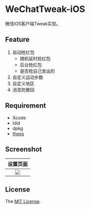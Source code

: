 # WeChatTweak-iOS

微信iOS客户端Tweak实现。

## Feature

1. 自动抢红包
   - 随机延时抢红包
   - 后台抢红包
   - 是否抢自己发出的
2. 自定义运动步数
3. 自定义地区
4. 消息防撤回

## Requirement

- Xcode
- ldid
- dpkg
- [theos](https://github.com/theos/theos)

## Screenshot

|                设置页面                |
| :--------------------------------: | 
| ![](./Screenshot/Screenshot01.png) | 

## License

The [MIT License](LICENSE).
